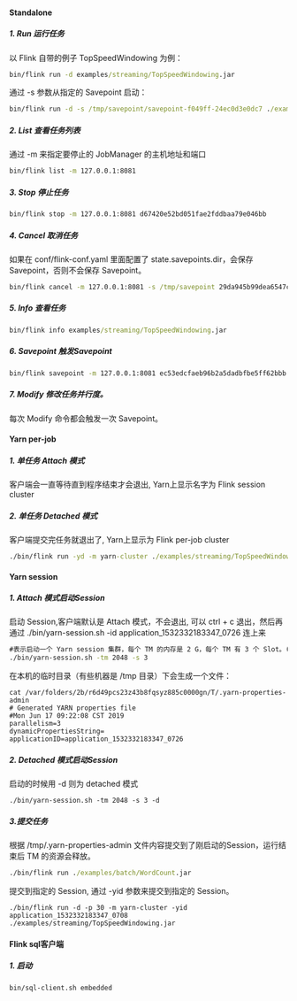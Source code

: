 #### Standalone

##### 1. Run 运行任务
以 Flink 自带的例子 TopSpeedWindowing 为例：
```cmd
bin/flink run -d examples/streaming/TopSpeedWindowing.jar
```
通过 -s 参数从指定的 Savepoint 启动：
```cmd
bin/flink run -d -s /tmp/savepoint/savepoint-f049ff-24ec0d3e0dc7 ./examples/streaming/TopSpeedWindowing.jar
```
##### 2. List 查看任务列表
通过 -m 来指定要停止的 JobManager 的主机地址和端口
```cmd
bin/flink list -m 127.0.0.1:8081
```
##### 3. Stop 停止任务
```cmd
bin/flink stop -m 127.0.0.1:8081 d67420e52bd051fae2fddbaa79e046bb
```
##### 4. Cancel 取消任务
如果在 conf/flink-conf.yaml 里面配置了 state.savepoints.dir，会保存 Savepoint，否则不会保存 Savepoint。
```cmd
bin/flink cancel -m 127.0.0.1:8081 -s /tmp/savepoint 29da945b99dea6547c3fbafd57ed8759
```
##### 5. Info 查看任务
```cmd
bin/flink info examples/streaming/TopSpeedWindowing.jar
```
##### 6. Savepoint 触发Savepoint
```cmd
bin/flink savepoint -m 127.0.0.1:8081 ec53edcfaeb96b2a5dadbfbe5ff62bbb /tmp/savepoint
```
##### 7. Modify  修改任务并行度。
每次 Modify 命令都会触发一次 Savepoint。



#### Yarn per-job
##### 1. 单任务 Attach 模式
客户端会一直等待直到程序结束才会退出, Yarn上显示名字为 Flink session cluster
##### 2. 单任务 Detached 模式
客户端提交完任务就退出了, Yarn上显示为 Flink per-job cluster
```cmd
./bin/flink run -yd -m yarn-cluster ./examples/streaming/TopSpeedWindowing.jar
```

#### Yarn session
##### 1. Attach 模式启动Session
启动 Session,客户端默认是 Attach 模式，不会退出, 可以 ctrl + c 退出，然后再通过 ./bin/yarn-session.sh -id application_1532332183347_0726 连上来
```cmd
#表示启动一个 Yarn session 集群，每个 TM 的内存是 2 G，每个 TM 有 3 个 Slot。(注意：-n 参数不生效)
./bin/yarn-session.sh -tm 2048 -s 3  
```
在本机的临时目录（有些机器是 /tmp 目录）下会生成一个文件：
```text
cat /var/folders/2b/r6d49pcs23z43b8fqsyz885c0000gn/T/.yarn-properties-admin
# Generated YARN properties file
#Mon Jun 17 09:22:08 CST 2019
parallelism=3
dynamicPropertiesString=
applicationID=application_1532332183347_0726
```
##### 2. Detached 模式启动Session
启动的时候用 -d 则为 detached 模式
```$xslt
./bin/yarn-session.sh -tm 2048 -s 3 -d
```
##### 3.提交任务
根据 /tmp/.yarn-properties-admin 文件内容提交到了刚启动的Session，运行结束后 TM 的资源会释放。
```cmd
./bin/flink run ./examples/batch/WordCount.jar
```
提交到指定的 Session, 通过 -yid 参数来提交到指定的 Session。
```text
./bin/flink run -d -p 30 -m yarn-cluster -yid application_1532332183347_0708 ./examples/streaming/TopSpeedWindowing.jar
```

#### Flink sql客户端

##### 1. 启动
```cmd
bin/sql-client.sh embedded
```